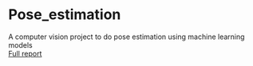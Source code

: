# Pose_estimation
A computer vision project to do pose estimation using machine learning models<br/>
[Full report](https://docs.google.com/document/d/1igWosVILnYq6iJ-QHuaPX8kBmgtc6xAx5LnDDNz-H3s/edit?usp=sharing)
